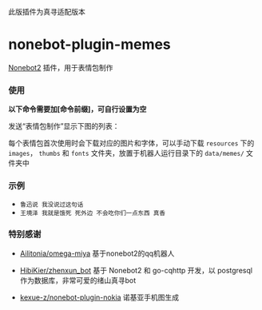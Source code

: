 此版插件为真寻适配版本

# nonebot-plugin-memes

[Nonebot2](https://github.com/nonebot/nonebot2) 插件，用于表情包制作


### 使用
**以下命令需要加[命令前缀]，可自行设置为空**

发送“表情包制作”显示下图的列表：

每个表情包首次使用时会下载对应的图片和字体，可以手动下载 `resources` 下的 `images`，
`thumbs` 和 `fonts` 文件夹，放置于机器人运行目录下的 `data/memes/` 文件夹中


### 示例

 - `鲁迅说 我没说过这句话`
 - `王境泽 我就是饿死 死外边 不会吃你们一点东西 真香`



### 特别感谢

- [Ailitonia/omega-miya](https://github.com/Ailitonia/omega-miya) 基于nonebot2的qq机器人

- [HibiKier/zhenxun_bot](https://github.com/HibiKier/zhenxun_bot) 基于 Nonebot2 和 go-cqhttp 开发，以 postgresql 作为数据库，非常可爱的绪山真寻bot

- [kexue-z/nonebot-plugin-nokia](https://github.com/kexue-z/nonebot-plugin-nokia) 诺基亚手机图生成

